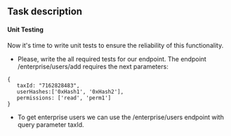 ## Task description

#### Unit Testing

Now it's time to write unit tests to ensure the reliability of this functionality.

- Please, write the all required tests for our endpoint. The endpoint /enterprise/users/add requires the next parameters:

```
{
   taxId: "7162828483",
   userHashes:['0xHash1', '0xHash2'],
   permissions: ['read', 'perm1']
}
```

- To get enterprise users we can use the /enterprise/users endpoint with query parameter taxId.